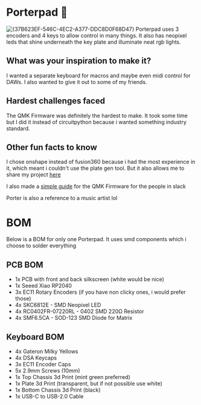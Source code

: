 # Porterpad 🎹
![{37B623EF-546C-4EC2-A377-DDC8D0F68D47}](https://github.com/user-attachments/assets/af89acdd-7f61-490d-8046-f76d2c965eeb)
Porterpad uses 3 encoders and 4 keys to allow control in many things. It also has neopixel leds that shine underneath the key plate and illuminate neat rgb lights. 

## What was your inspiration to make it?
I wanted a separate keyboard for macros and maybe even midi control for DAWs. I also wanted to give it out to some of my friends.

## Hardest challenges faced
The QMK Firmware was definitely the hardest to make. It took some time but I did it instead of circuitpython because i wanted something industry standard.

## Other fun facts to know
I chose onshape instead of fusion360 because i had the most experience in it, which meant i couldn't use the plate gen tool. But it also allows me to share my project [here](https://cad.onshape.com/documents/61d943230a12fcbc1f772cb8/w/d8f3315bbaec89d5a2d0339b/e/b05043413dee042d916ef43c?renderMode=0&uiState=6714361283a7fb0fbd7b6b09)

I also made a [simple guide](https://docs.google.com/document/d/1JV8aVDMf2TwetxhckK0Wdf9FykIQtn7HA-_w5BLeQas) for the QMK Firmware for the people in slack

Porter is also a reference to a music artist lol

# BOM
Below is a BOM for only one Porterpad. It uses smd components which i choose to solder everything

## PCB BOM
* 1x PCB with front and back silkscreen (white would be nice)
* 1x Seeed Xiao RP2040
* 3x EC11 Rotary Encoders (if you have non clicky ones, i would prefer those)
* 4x SKC6812E - SMD Neopixel LED
* 4x RC0402FR-07220RL - 0402 SMD 220Ω Resistor
* 4x SMF6.5CA - SOD-123 SMD Diode for Matrix

## Keyboard BOM
* 4x Gateron Milky Yellows
* 4x DSA Keycaps
* 3x EC11 Encoder Caps
* 5x 2.9mm Screws (10mm)
* 1x Top Chassis 3d Print (mint green preferred)
* 1x Plate 3d Print (transparent, but if not possible use white)
* 1x Bottom Chassis 3d Print (black)
* 1x USB-C to USB-2.0 Cable
